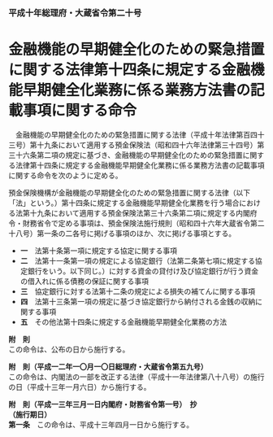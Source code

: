 ### 平成十年総理府・大蔵省令第二十号  
# 金融機能の早期健全化のための緊急措置に関する法律第十四条に規定する金融機能早期健全化業務に係る業務方法書の記載事項に関する命令  
　金融機能の早期健全化のための緊急措置に関する法律（平成十年法律第百四十三号）第十九条において適用する預金保険法（昭和四十六年法律第三十四号）第三十六条第二項の規定に基づき、金融機能の早期健全化のための緊急措置に関する法律第十四条に規定する金融機能早期健全化業務に係る業務方法書の記載事項に関する命令を次のように定める。  
  
預金保険機構が金融機能の早期健全化のための緊急措置に関する法律（以下「法」という。）第十四条に規定する金融機能早期健全化業務を行う場合における法第十九条において適用する預金保険法第三十六条第二項に規定する内閣府令・財務省令で定める事項は、預金保険法施行規則（昭和四十六年大蔵省令第二十八号）第一条の二各号に掲げる事項のほか、次に掲げる事項とする。  
* **一**　法第十条第一項に規定する協定に関する事項  
* **二**　法第十一条第一項の規定による協定銀行（法第二条第七項に規定する協定銀行をいう。以下同じ。）に対する資金の貸付け及び協定銀行が行う資金の借入れに係る債務の保証に関する事項  
* **三**　協定銀行に対する法第十二条の規定による損失の補てんに関する事項  
* **四**　法第十三条第一項の規定に基づき協定銀行から納付される金銭の収納に関する事項  
* **五**　その他法第十四条に規定する金融機能早期健全化業務の方法  
  
**附　則**  
この命令は、公布の日から施行する。  
  
**附　則（平成一二年一〇月一〇日総理府・大蔵省令第五九号）**  
この命令は、内閣法の一部を改正する法律（平成十一年法律第八十八号）の施行の日（平成十三年一月六日）から施行する。  
  
**附　則（平成一三年三月一日内閣府・財務省令第一号）　抄**  
**（施行期日）**  
**第一条**　この命令は、平成十三年四月一日から施行する。  
  
